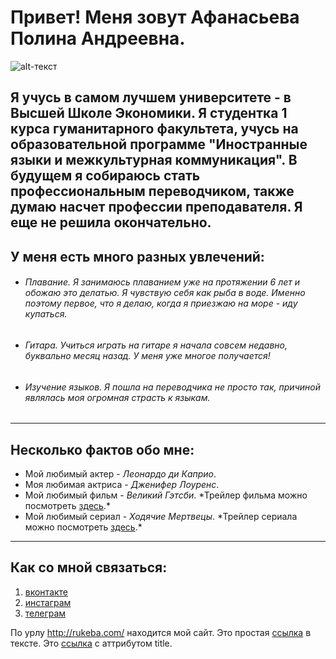 # Привет! Меня зовут Афанасьева Полина Андреевна.
![alt-текст](https://pp.userapi.com/c836533/v836533793/5853b/bDsSuxmq_Z0.jpg "Необязательный титул")

Я учусь в самом лучшем университете - в Высшей Школе Экономики. Я студентка 1 курса гуманитарного факультета, учусь на образовательной программе "Иностранные языки и межкультурная коммуникация". В будущем я собираюсь стать профессиональным переводчиком, также думаю насчет профессии преподавателя. Я еще не решила окончательно.
------
## У меня есть много разных увлечений:
+ ###### Плавание.   Я занимаюсь плаванием уже на протяжении 6 лет и обожаю это делатью. Я чувствую себя как рыба в воде. Именно поэтому первое, что я делаю, когда я приезжаю на море - иду купаться.
+ ###### Гитара.   Учиться играть на гитаре я начала совсем недавно, буквально месяц назад. У меня уже многое получается!
+ ###### Изучение языков.   Я пошла на переводчика не просто так, причиной являлась моя огромная страсть к языкам.
***
## Несколько фактов обо мне:
* Мой любимый актер - *Леонардо ди Каприо*.
* Моя любимая актриса - *Дженифер Лоуренс*.
* Мой любимый фильм - *Великий Гэтсби*. \*Трейлер фильма можно посмотреть [здесь][1].\*
* Мой любимый сериал - *Ходячие Мертвецы*. \*Трейлер сериала можно посмотреть [здесь][2].\* 
* * *
## Как со мной связаться:
 1. [вконтакте](https://vk.com/polinaaf)
 2. [инстаграм](http://www.instagram.com/tiskau_tornado/)
 3. [телеграм](http://t.me/polinafanaseva/)
  
По урлу <http://rukeba.com/> находится мой сайт.
 Это простая [ссылка](http://rukeba.com/) в тексте.
Это [ссылка](http://rukeba.com/ "Титул") с аттрибутом title.

 
 [1]: https://www.youtube.com/watch?v=ibqIWYqzG7w/ "Великий Гэтсби"
 [2]: https://www.youtube.com/watch?v=cu2ApTImBKc/ "Ходячие мертвецы"


